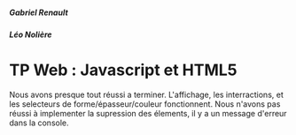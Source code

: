 ##### Gabriel Renault
##### Léo Nolière

# TP Web : Javascript et HTML5

Nous avons presque tout réussi a terminer.
L'affichage, les interractions, et les selecteurs de forme/épasseur/couleur fonctionnent.
Nous n'avons pas réussi à implementer la supression des élements, il y a un message d'erreur dans la console.
